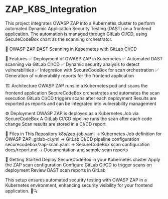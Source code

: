 # ZAP_K8S_Integration
This project integrates OWASP ZAP into a Kubernetes cluster to perform automated Dynamic Application Security Testing (DAST) on a frontend application. The automation is managed through GitLab CI/CD, using SecureCodeBox chart as the scanning orchestrator.

🚀 OWASP ZAP DAST Scanning in Kubernetes with GitLab CI/CD

📌 Features
✅ Deployment of OWASP ZAP in Kubernetes
✅ Automated DAST scanning via GitLab CI/CD
✅ Dynamic security analysis to detect vulnerabilities
✅ Integration with SecureCodeBox for scan orchestration
✅ Generation of vulnerability reports for the frontend application

🏗️ Architecture
OWASP ZAP runs in a Kubernetes pod and scans the frontend application
SecureCodeBox orchestrates and automates the scan execution
GitLab CI/CD triggers scans after each deployment
Results are exported as reports and can be integrated into vulnerability management

⚙️ Deployment
OWASP ZAP is deployed as a Kubernetes Job via SecureCodeBox
A GitLab CI/CD pipeline runs the scan after each code change
Scan results are stored in a CI/CD report

📜 Files in This Repository
k8s/zap-job.yaml → Kubernetes Job definition for OWASP ZAP
.gitlab-ci.yml → GitLab CI/CD pipeline configuration
securecodebox/zap-scan.yaml → SecureCodeBox scan configuration
docs/report.md → Documentation and sample scan reports

🚀 Getting Started
Deploy SecureCodeBox in your Kubernetes cluster
Apply the ZAP scan configuration
Configure GitLab CI/CD to trigger scans on deployment
Review DAST scan reports in GitLab

This setup ensures automated security testing with OWASP ZAP in a Kubernetes environment, enhancing security visibility for your frontend application. 🚀🔍

